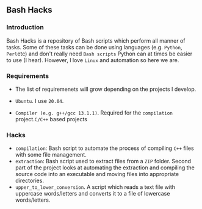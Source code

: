 ## Bash Hacks

### Introduction

Bash Hacks is a repository of Bash scripts which perform all manner of tasks.
Some of these tasks can be done using languages (e.g. `Python`, `Perl`etc) and don't really need `Bash scripts`
Python can at times be easier to use (I hear).
However, I love `Linux` and automation so here we are. 

### Requirements

- The list of requiremenets will grow depending on the projects I develop.

- `Ubuntu`. I use `20.04`.
- `Compiler (e.g. g++/gcc 13.1.1)`. Required for the `compilation` project.`C/C++` based projects
 
### Hacks

- `compilation`: Bash script to automate the process of compiling `C++` files with some file management.
- `extraction`: Bash script used to extract files from a `ZIP` folder. Second part of the project looks at automating the extraction and compiling the source code into an executable and moving files into appropriate directories.
- `upper_to_lower_conversion`. A script which reads a text file with uppercase words/letters and converts it to a file of lowercase words/letters. 

